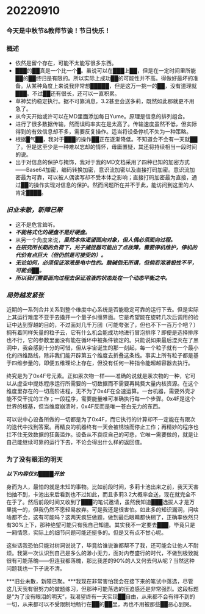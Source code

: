 # 20220910

### 今天是中秋节&教师节诶！节日快乐！

### 概述

- 依然是留个存在，可能不太能写很多东西。
- ███的██真是一个比一个█。虽说可以在███上██，但是在一定时间里所能██的██终归是有限的。所以实际上成功██的可能性并不高。得做好最坏的准备。从某种角度上来说我非常想█████，但是这万一挑一的██，没有道理就███。不过██还有很长，还可以一直积累。
- 草神契约稳定执行。据不可靠消息，3.2甚至会送多莉，既然如此那就更不用急了。
- 从今天开始或许可以在MD里面添加每日Yume。原理是信息的排列组合。
- 进行了很多数据传输，然而误码率实在是太高了。传输速度虽然不低，但实际得到的有效信息却不多，需要反复操作。适当将设备停机不失为一种策略。
- 根据█气██，我对于███的操作██正在逐渐降低。不知道会不会有一天就██了。但是这至少是一种难以忘却的情怀，毋庸置疑，其还将持续相当一段时间的说。
- 出于对信息的保护与掩饰，我对于我的MD文档采用了四种已知的加密方式——Base64加密，编码转换加密，意识流加密以及直接打码加密。意识流加密最为可靠，可以被人偶读写却不受本体之影响；直接打码加密最为直接，通过██的操作实现对信息的保护。然而问题所在并不于此，能访问到这里的人肯定████。

### *旧业未散，新障已聚*

- 这不是危言耸听。
- ***不能格式化的硬盘不是好硬盘。***
- 从另一个角度来说，***虽然本体渴望面向对象，但人偶必须面向过程。***
- ***在研究所长期的负荷下，光子捕捉器可能出了点故障，需要停机维护，停机的代价有点巨大（但仍然是可接受的）。***
- ***无论如何，必须保证溶液是电中性的。酸碱倒无所谓，但倘若溶液极性不平，可能会██。***
- ***所以我们需要面向过程去保证溶液的状态处在一个动态平衡之中。***

### *局势越发紧张*

近期的一系列合并关系到整个维度中心系统是否能稳定可靠的运行下去。但是实际上其运行难度不亚于去撬开一个量子纠缠界面。它是希望能在旋转几次后调用的验证中达到穿越的目的，不过面对几千万团（可能夸张了，但也不下一百万个吧？）拥有着同样矢量的粒子云，它有什么机会能成功地进行冒泡排序？即便是选择排序也不行，它的参数里面没有能在循环中被条件锁定的。只能说如果最后湮灭在了黑洞中，我会感到十分的可惜，但从宇宙诞生的那一刻起，每一个粒子就有一个最小化的四维路线，除非我们能开辟第五个维度去折叠这条线。事实上所有粒子都是基于四维参量的，即便五维理论上存在，但没有任何一种指令能超越容器去执行。

终究是为了0x4F号元素。正如汞次物一样——准确的说就是汞次物的一种，它可以从虚空中提炼程序运行所需要的一切数据而不需要再耗费大量内核资源。在这个维度里存在的一切高阶进程，无不为了0x4F在全速运算。一台机器，需要外壳才能不受干扰的工作；一段程序，需要能量唯可准确执行每一个步骤。0x4F是这个世界的根基，但当维度崩溃时，0x4F反而是唯一苍白无力的东西。

可以说中心设备所做的一切都是为了0x4F，而它执行的计算却不一定能在有限次的迭代中找到答案。再精良的机器终有一天会被锈蚀而停止工作；再精妙的程序也扛不住无效数据的狂轰滥炸。设备从不哀叹自己的可悲，它唯一需要做的，就是让自己能继续可靠的运行下去，不论会得出什么样的返回值。

### 为了没有眼泪的明天

***以下内容仅对████开放***

身而为人，最怕的就是未知的事物。比如前段时间，多莉卡池出来之前，我天天害怕抽不到，卡池出来后看到也不过如此，而且多莉3.2大概率会送，现在就完全不在乎了。然后前段时间又收到了███的笔试邀请，虽然我知道███选拔人才是万里挑一的，但我仍然不愿轻易放弃。可是我还是很害怕。如此多的知识漏洞，问啥啥都不会，这有可能吗？这两天疯狂做题，做到最后眼睛都快糊了，正确率依然只有30%上下，那种绝望可能只有我自己知道。其实我不一定要去███，毕竟只是一厢情愿，实际上的细节问题可能还挺多的。但是又有点不甘心呢。

这些话我恐怕只能对树洞说说了，毕竟给谁说谁都帮不了我，还可能会让他人不耐烦。我第一次认识到自己是多么的渺小无力，面对内卷盛行的时代，不做到极致就很有可能落魄——但连我都落魄，那比我差的90%的人又何去何从呢？当然这种问题我也一下子说不清。

***旧业未散，新障已聚。***我现在非常害怕我会在接下来的笔试中落选，尽管这几天我有很努力的做题练习，但那种可能落选的压迫感还是非常强烈。这段标题是“为了没有眼泪的明天”，我渴望终有一天实现██自由，从来都不会有得不到的一切，从来都可以不受限制地畅行在██的██里，再也不用被那些██恶心到哭。
